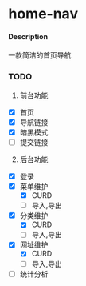 # home-nav

#### Description
一款简洁的首页导航

### TODO
1. 前台功能
- [x] 首页
- [x] 导航链接
- [x] 暗黑模式
- [ ] 提交链接
2. 后台功能
- [x] 登录
- [x] 菜单维护
    - [x] CURD
    - [ ] 导入,导出
- [x] 分类维护
    - [x] CURD
    - [ ] 导入,导出
- [x] 网址维护
    - [x] CURD
    - [ ] 导入,导出
- [ ] 统计分析
